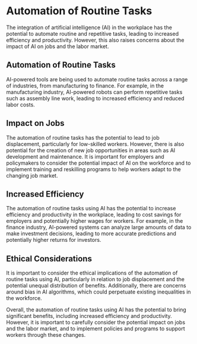 Automation of Routine Tasks
=================================================================================

The integration of artificial intelligence (AI) in the workplace has the potential to automate routine and repetitive tasks, leading to increased efficiency and productivity. However, this also raises concerns about the impact of AI on jobs and the labor market.

Automation of Routine Tasks
---------------------------

AI-powered tools are being used to automate routine tasks across a range of industries, from manufacturing to finance. For example, in the manufacturing industry, AI-powered robots can perform repetitive tasks such as assembly line work, leading to increased efficiency and reduced labor costs.

Impact on Jobs
--------------

The automation of routine tasks has the potential to lead to job displacement, particularly for low-skilled workers. However, there is also potential for the creation of new job opportunities in areas such as AI development and maintenance. It is important for employers and policymakers to consider the potential impact of AI on the workforce and to implement training and reskilling programs to help workers adapt to the changing job market.

Increased Efficiency
--------------------

The automation of routine tasks using AI has the potential to increase efficiency and productivity in the workplace, leading to cost savings for employers and potentially higher wages for workers. For example, in the finance industry, AI-powered systems can analyze large amounts of data to make investment decisions, leading to more accurate predictions and potentially higher returns for investors.

Ethical Considerations
----------------------

It is important to consider the ethical implications of the automation of routine tasks using AI, particularly in relation to job displacement and the potential unequal distribution of benefits. Additionally, there are concerns around bias in AI algorithms, which could perpetuate existing inequalities in the workforce.

Overall, the automation of routine tasks using AI has the potential to bring significant benefits, including increased efficiency and productivity. However, it is important to carefully consider the potential impact on jobs and the labor market, and to implement policies and programs to support workers through these changes.
